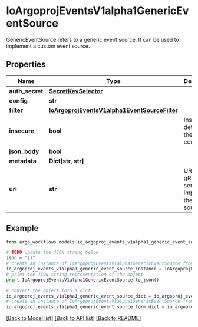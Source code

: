 # IoArgoprojEventsV1alpha1GenericEventSource

GenericEventSource refers to a generic event source. It can be used to implement a custom event source.

## Properties

Name | Type | Description | Notes
------------ | ------------- | ------------- | -------------
**auth_secret** | [**SecretKeySelector**](SecretKeySelector.md) |  | [optional] 
**config** | **str** |  | [optional] 
**filter** | [**IoArgoprojEventsV1alpha1EventSourceFilter**](IoArgoprojEventsV1alpha1EventSourceFilter.md) |  | [optional] 
**insecure** | **bool** | Insecure determines the type of connection. | [optional] 
**json_body** | **bool** |  | [optional] 
**metadata** | **Dict[str, str]** |  | [optional] 
**url** | **str** | URL of the gRPC server that implements the event source. | [optional] 

## Example

```python
from argo_workflows.models.io_argoproj_events_v1alpha1_generic_event_source import IoArgoprojEventsV1alpha1GenericEventSource

# TODO update the JSON string below
json = "{}"
# create an instance of IoArgoprojEventsV1alpha1GenericEventSource from a JSON string
io_argoproj_events_v1alpha1_generic_event_source_instance = IoArgoprojEventsV1alpha1GenericEventSource.from_json(json)
# print the JSON string representation of the object
print IoArgoprojEventsV1alpha1GenericEventSource.to_json()

# convert the object into a dict
io_argoproj_events_v1alpha1_generic_event_source_dict = io_argoproj_events_v1alpha1_generic_event_source_instance.to_dict()
# create an instance of IoArgoprojEventsV1alpha1GenericEventSource from a dict
io_argoproj_events_v1alpha1_generic_event_source_form_dict = io_argoproj_events_v1alpha1_generic_event_source.from_dict(io_argoproj_events_v1alpha1_generic_event_source_dict)
```
[[Back to Model list]](../README.md#documentation-for-models) [[Back to API list]](../README.md#documentation-for-api-endpoints) [[Back to README]](../README.md)


